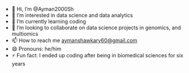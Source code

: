 - 👋 Hi, I’m @Ayman2000Sh
- 👀 I’m interested in data science and data analytics
- 🌱 I’m currently learning coding
- 💞️ I’m looking to collaborate on data science projects in genomics, and multiomics
- 📫 How to reach me aymanshawkary60@gmail.com
- 😄 Pronouns: he/him
- ⚡ Fun fact: I ended up coding after being in biomedical sciences for six years

<!---
Ayman2000Sh/Ayman2000Sh is a ✨ special ✨ repository because its `README.md` (this file) appears on your GitHub profile.
You can click the Preview link to take a look at your changes.
--->

